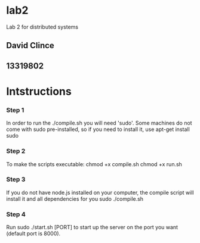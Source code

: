 # lab2
Lab 2 for distributed systems

<h2>David Clince</h2>
<h2>13319802</h2>


<h1>Intstructions</h1>
<h3>Step 1 </h3>
In order to run the ./compile.sh you will need 'sudo'. Some machines do not come with sudo pre-installed, so if you need to install it, use
apt-get install sudo

<h3>Step 2</h3>
To make the scripts executable: chmod +x compile.sh
				chmod +x run.sh

<h3>Step 3</h3>
If you do not have node.js installed on your computer, the compile script will install it and all dependencies for you
sudo ./compile.sh  


<h3>Step 4</h3>
Run sudo ./start.sh [PORT] to start up the server on the port you want (default port is 8000).

